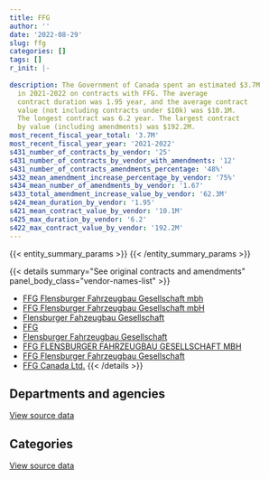 ```yaml
---
title: FFG
author: ''
date: '2022-08-29'
slug: ffg
categories: []
tags: []
r_init: |-
  
description: The Government of Canada spent an estimated $3.7M
  in 2021-2022 on contracts with FFG. The average
  contract duration was 1.95 year, and the average contract
  value (not including contracts under $10k) was $10.1M.
  The longest contract was 6.2 year. The largest contract
  by value (including amendments) was $192.2M.
most_recent_fiscal_year_total: '3.7M'
most_recent_fiscal_year_year: '2021-2022'
s431_number_of_contracts_by_vendor: '25'
s431_number_of_contracts_by_vendor_with_amendments: '12'
s431_number_of_contracts_amendments_percentage: '48%'
s432_mean_amendment_increase_percentage_by_vendor: '75%'
s434_mean_number_of_amendments_by_vendor: '1.67'
s433_total_amendment_increase_value_by_vendor: '62.3M'
s424_mean_duration_by_vendor: '1.95'
s421_mean_contract_value_by_vendor: '10.1M'
s425_max_duration_by_vendor: '6.2'
s422_max_contract_value_by_vendor: '192.2M'
---
```


<script src="/rmarkdown-libs/htmlwidgets/htmlwidgets.js"></script>
<link href="/rmarkdown-libs/datatables-css/datatables-crosstalk.css" rel="stylesheet" />
<script src="/rmarkdown-libs/datatables-binding/datatables.js"></script>
<script src="/rmarkdown-libs/jquery/jquery-3.6.0.min.js"></script>
<link href="/rmarkdown-libs/dt-core-bootstrap/css/dataTables.bootstrap.min.css" rel="stylesheet" />
<link href="/rmarkdown-libs/dt-core-bootstrap/css/dataTables.bootstrap.extra.css" rel="stylesheet" />
<script src="/rmarkdown-libs/dt-core-bootstrap/js/jquery.dataTables.min.js"></script>
<script src="/rmarkdown-libs/dt-core-bootstrap/js/dataTables.bootstrap.min.js"></script>
<link href="/rmarkdown-libs/crosstalk/css/crosstalk.min.css" rel="stylesheet" />
<script src="/rmarkdown-libs/crosstalk/js/crosstalk.min.js"></script>
<script src="/rmarkdown-libs/htmlwidgets/htmlwidgets.js"></script>
<link href="/rmarkdown-libs/datatables-css/datatables-crosstalk.css" rel="stylesheet" />
<script src="/rmarkdown-libs/datatables-binding/datatables.js"></script>
<script src="/rmarkdown-libs/jquery/jquery-3.6.0.min.js"></script>
<link href="/rmarkdown-libs/dt-core-bootstrap/css/dataTables.bootstrap.min.css" rel="stylesheet" />
<link href="/rmarkdown-libs/dt-core-bootstrap/css/dataTables.bootstrap.extra.css" rel="stylesheet" />
<script src="/rmarkdown-libs/dt-core-bootstrap/js/jquery.dataTables.min.js"></script>
<script src="/rmarkdown-libs/dt-core-bootstrap/js/dataTables.bootstrap.min.js"></script>
<link href="/rmarkdown-libs/crosstalk/css/crosstalk.min.css" rel="stylesheet" />
<script src="/rmarkdown-libs/crosstalk/js/crosstalk.min.js"></script>

{{< entity_summary_params >}}
{{< /entity_summary_params >}}

{{< details summary="See original contracts and amendments" panel_body_class="vendor-names-list" >}}
- [FFG Flensburger Fahrzeugbau Gesellschaft mbh](https://search.open.canada.ca/en/ct/?sort=contract_value_f%20desc&page=1&search_text=%22FFG%20Flensburger%20Fahrzeugbau%20Gesellschaft%20mbh%22)
- [FFG Flensburger Fahrzeugbau Gesellschaft mbH](https://search.open.canada.ca/en/ct/?sort=contract_value_f%20desc&page=1&search_text=%22FFG%20Flensburger%20Fahrzeugbau%20Gesellschaft%20mbH%22)
- [Flensburger Fahzeugbau Gesellschaft](https://search.open.canada.ca/en/ct/?sort=contract_value_f%20desc&page=1&search_text=%22Flensburger%20Fahzeugbau%20Gesellschaft%22)
- [FFG](https://search.open.canada.ca/en/ct/?sort=contract_value_f%20desc&page=1&search_text=%22FFG%22)
- [Flensburger Fahrzeugbau Gesellschaft](https://search.open.canada.ca/en/ct/?sort=contract_value_f%20desc&page=1&search_text=%22Flensburger%20Fahrzeugbau%20Gesellschaft%22)
- [FFG FLENSBURGER FAHRZEUGBAU GESELLSCHAFT MBH](https://search.open.canada.ca/en/ct/?sort=contract_value_f%20desc&page=1&search_text=%22FFG%20FLENSBURGER%20FAHRZEUGBAU%20GESELLSCHAFT%20MBH%22)
- [FFG Flensburger Fahrzeugbau Gesellschaft](https://search.open.canada.ca/en/ct/?sort=contract_value_f%20desc&page=1&search_text=%22FFG%20Flensburger%20Fahrzeugbau%20Gesellschaft%22)
- [FFG Canada Ltd.](https://search.open.canada.ca/en/ct/?sort=contract_value_f%20desc&page=1&search_text=%22FFG%20Canada%20Ltd.%22)
{{< /details >}}

## Departments and agencies

<div id="htmlwidget-1" style="width:100%;height:auto;" class="datatables html-widget"></div>
<script type="application/json" data-for="htmlwidget-1">{"x":{"style":"bootstrap","filter":"none","vertical":false,"data":[["<a href=\"/departments/dnd-mdn/\">National Defence<\/a>"],[16536910.35],[14751929.88],[6463920.15],[3669218.71]],"container":"<table class=\"table table-striped table-hover row-border order-column display\">\n  <thead>\n    <tr>\n      <th>Department<\/th>\n      <th>2018-2019<\/th>\n      <th>2019-2020<\/th>\n      <th>2020-2021<\/th>\n      <th>2021-2022<\/th>\n    <\/tr>\n  <\/thead>\n<\/table>","options":{"order":[[4,"desc"]],"pageLength":10,"autoWidth":true,"columnDefs":[{"targets":1,"render":"function(data, type, row, meta) {\n    return type !== 'display' ? data : DTWidget.formatCurrency(data, \"$\", 2, 3, \",\", \".\", true, null);\n  }"},{"targets":2,"render":"function(data, type, row, meta) {\n    return type !== 'display' ? data : DTWidget.formatCurrency(data, \"$\", 2, 3, \",\", \".\", true, null);\n  }"},{"targets":3,"render":"function(data, type, row, meta) {\n    return type !== 'display' ? data : DTWidget.formatCurrency(data, \"$\", 2, 3, \",\", \".\", true, null);\n  }"},{"targets":4,"render":"function(data, type, row, meta) {\n    return type !== 'display' ? data : DTWidget.formatCurrency(data, \"$\", 2, 3, \",\", \".\", true, null);\n  }"},{"width":"16%","targets":[1,2,3,4]},{"className":"dt-right","targets":[1,2,3,4]}],"orderClasses":false}},"evals":["options.columnDefs.0.render","options.columnDefs.1.render","options.columnDefs.2.render","options.columnDefs.3.render"],"jsHooks":[]}</script>
<p class="text-right">
<a href="https://github.com/GoC-Spending/contracts-data/tree/main/data/out/vendors/ffg/summary_by_fiscal_year_by_department.csv" class="source-data-link btn btn-link">View source data</a>
</p>

## Categories

<div id="htmlwidget-2" style="width:100%;height:auto;" class="datatables html-widget"></div>
<script type="application/json" data-for="htmlwidget-2">{"x":{"style":"bootstrap","filter":"none","vertical":false,"data":[["<a href=\"/categories/facilities_and_construction/\">Facilities and construction<\/a>","<a href=\"/categories/defence/\">Defence<\/a>","<a href=\"/categories/industrial_products_and_services/\">Industrial products and services<\/a>"],[1127123.29,7800373.7,7609413.36],[1704657.53,13047272.35,null],[568219.18,5895700.97,null],[null,3669218.71,null]],"container":"<table class=\"table table-striped table-hover row-border order-column display\">\n  <thead>\n    <tr>\n      <th>Category<\/th>\n      <th>2018-2019<\/th>\n      <th>2019-2020<\/th>\n      <th>2020-2021<\/th>\n      <th>2021-2022<\/th>\n    <\/tr>\n  <\/thead>\n<\/table>","options":{"order":[[4,"desc"]],"dom":"t","pageLength":30,"autoWidth":true,"columnDefs":[{"targets":1,"render":"function(data, type, row, meta) {\n    return type !== 'display' ? data : DTWidget.formatCurrency(data, \"$\", 2, 3, \",\", \".\", true, null);\n  }"},{"targets":2,"render":"function(data, type, row, meta) {\n    return type !== 'display' ? data : DTWidget.formatCurrency(data, \"$\", 2, 3, \",\", \".\", true, null);\n  }"},{"targets":3,"render":"function(data, type, row, meta) {\n    return type !== 'display' ? data : DTWidget.formatCurrency(data, \"$\", 2, 3, \",\", \".\", true, null);\n  }"},{"targets":4,"render":"function(data, type, row, meta) {\n    return type !== 'display' ? data : DTWidget.formatCurrency(data, \"$\", 2, 3, \",\", \".\", true, null);\n  }"},{"width":"16%","targets":[1,2,3,4]},{"className":"dt-right","targets":[1,2,3,4]}],"orderClasses":false,"lengthMenu":[10,25,30,50,100]}},"evals":["options.columnDefs.0.render","options.columnDefs.1.render","options.columnDefs.2.render","options.columnDefs.3.render"],"jsHooks":[]}</script>
<p class="text-right">
<a href="https://github.com/GoC-Spending/contracts-data/tree/main/data/out/vendors/ffg/summary_by_fiscal_year_by_category.csv" class="source-data-link btn btn-link">View source data</a>
</p>

